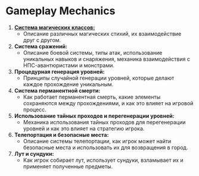 ﻿# **Gameplay Mechanics**

1. **[Система магических классов:](./mechanics/magic-system.md)**
	- Описание различных магических стихий, их взаимодействие друг с другом.
2. **Система сражений:**
	  - Описание боевой системы, типы атак, использование уникальных навыков и снаряжения, механика взаимодействия с НПС-авантюристами и монстрами.
2. **Процедурная генерация уровней:**
	- Принципы случайной генерации уровней, которые делают каждое прохождение уникальным.
3. **Система перманентной смерти:**
	- Как работает перманентная смерть, какие элементы сохраняются между прохождениями, и как это влияет на игровой процесс.
4. **Использование тайных проходов и перегенерации уровней:**
	- Механика использования тайных проходов для перегенерации уровней и как это влияет на стратегию игрока.
5. **Телепортация и безопасные места:**
	- Описание системы телепортации, как игрок может найти безопасные места и использовать их для возвращения в город.
6. **Лут и сундуки:**
	- Как игрок собирает лут, использует сундуки, взламывает их и применяет полученные предметы.